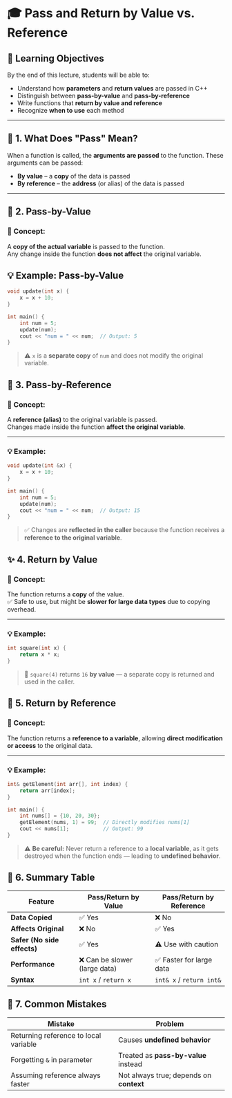 # 🎓 Pass and Return by Value vs. Reference

## 🎯 Learning Objectives

By the end of this lecture, students will be able to:

- Understand how **parameters** and **return values** are passed in C++
- Distinguish between **pass-by-value** and **pass-by-reference**
- Write functions that **return by value and reference**
- Recognize **when to use** each method

---

## 🧠 1. What Does "Pass" Mean?

When a function is called, the **arguments are passed** to the function. These arguments can be passed:

- **By value** – a **copy** of the data is passed  
- **By reference** – the **address** (or alias) of the data is passed

---

## 🔁 2. Pass-by-Value

### 🔹 Concept:
A **copy of the actual variable** is passed to the function.  
Any change inside the function **does not affect** the original variable.
## 💡 Example: Pass-by-Value

```cpp
void update(int x) {
    x = x + 10;
}

int main() {
    int num = 5;
    update(num);
    cout << "num = " << num;  // Output: 5
}
```
> ⚠️ `x` is a **separate copy** of `num` and does not modify the original variable.

## 🔗 3. Pass-by-Reference

### 🔹 Concept:
A **reference (alias)** to the original variable is passed.  
Changes made inside the function **affect the original variable**.

---

### 💡 Example:

```cpp
void update(int &x) {
    x = x + 10;
}

int main() {
    int num = 5;
    update(num);
    cout << "num = " << num;  // Output: 15
}
```
> ✅ Changes are **reflected in the caller** because the function receives a **reference to the original variable**.

## ✨ 4. Return by Value

### 🔹 Concept:
The function returns a **copy** of the value.  
✅ Safe to use, but might be **slower for large data types** due to copying overhead.

---

### 💡 Example:

```cpp
int square(int x) {
    return x * x;
}
```
> 🔁 `square(4)` returns `16` **by value** — a separate copy is returned and used in the caller.
## 📌 5. Return by Reference

### 🔹 Concept:
The function returns a **reference to a variable**, allowing **direct modification or access** to the original data.

---

### 💡 Example:

```cpp
int& getElement(int arr[], int index) {
    return arr[index];
}

int main() {
    int nums[] = {10, 20, 30};
    getElement(nums, 1) = 99;  // Directly modifies nums[1]
    cout << nums[1];           // Output: 99
}
```
> ⚠️ **Be careful:** Never return a reference to a **local variable**, as it gets destroyed when the function ends — leading to **undefined behavior**.

## 🧾 6. Summary Table

| Feature                    | Pass/Return by Value         | Pass/Return by Reference           |
|----------------------------|------------------------------|------------------------------------|
| **Data Copied**            | ✅ Yes                        | ❌ No                              |
| **Affects Original**       | ❌ No                         | ✅ Yes                             |
| **Safer (No side effects)**| ✅ Yes                        | ⚠️ Use with caution               |
| **Performance**            | ❌ Can be slower (large data) | ✅ Faster for large data           |
| **Syntax**                 | `int x` / `return x`         | `int& x` / `return int&`           |
## 🚫 7. Common Mistakes

| Mistake                            | Problem                                |
|------------------------------------|----------------------------------------|
| Returning reference to local variable | Causes **undefined behavior**         |
| Forgetting `&` in parameter        | Treated as **pass-by-value** instead   |
| Assuming reference always faster   | Not always true; depends on **context** |
